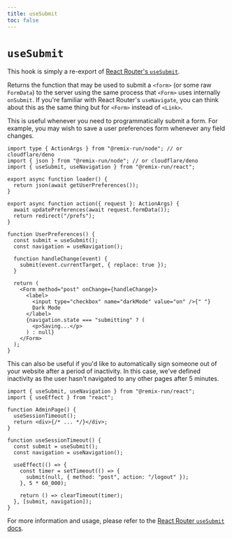 ```yaml
---
title: useSubmit
toc: false
---
```


# `useSubmit`

<docs-info>This hook is simply a re-export of [React Router's `useSubmit`][rr-usesubmit].</docs-info>

Returns the function that may be used to submit a `<form>` (or some raw `FormData`) to the server using the same process that `<Form>` uses internally `onSubmit`. If you're familiar with React Router's `useNavigate`, you can think about this as the same thing but for `<Form>` instead of `<Link>`.

This is useful whenever you need to programmatically submit a form. For example, you may wish to save a user preferences form whenever any field changes.

```tsx filename=app/routes/prefs.tsx lines=[3,15,19]
import type { ActionArgs } from "@remix-run/node"; // or cloudflare/deno
import { json } from "@remix-run/node"; // or cloudflare/deno
import { useSubmit, useNavigation } from "@remix-run/react";

export async function loader() {
  return json(await getUserPreferences());
}

export async function action({ request }: ActionArgs) {
  await updatePreferences(await request.formData());
  return redirect("/prefs");
}

function UserPreferences() {
  const submit = useSubmit();
  const navigation = useNavigation();

  function handleChange(event) {
    submit(event.currentTarget, { replace: true });
  }

  return (
    <Form method="post" onChange={handleChange}>
      <label>
        <input type="checkbox" name="darkMode" value="on" />{" "}
        Dark Mode
      </label>
      {navigation.state === "submitting" ? (
        <p>Saving...</p>
      ) : null}
    </Form>
  );
}
```

This can also be useful if you'd like to automatically sign someone out of your website after a period of inactivity. In this case, we've defined inactivity as the user hasn't navigated to any other pages after 5 minutes.

```tsx lines=[1,10,15]
import { useSubmit, useNavigation } from "@remix-run/react";
import { useEffect } from "react";

function AdminPage() {
  useSessionTimeout();
  return <div>{/* ... */}</div>;
}

function useSessionTimeout() {
  const submit = useSubmit();
  const navigation = useNavigation();

  useEffect(() => {
    const timer = setTimeout(() => {
      submit(null, { method: "post", action: "/logout" });
    }, 5 * 60_000);

    return () => clearTimeout(timer);
  }, [submit, navigation]);
}
```

<docs-info>For more information and usage, please refer to the [React Router `useSubmit` docs][rr-usesubmit].</docs-info>

[rr-usesubmit]: https://reactrouter.com/hooks/use-submit
